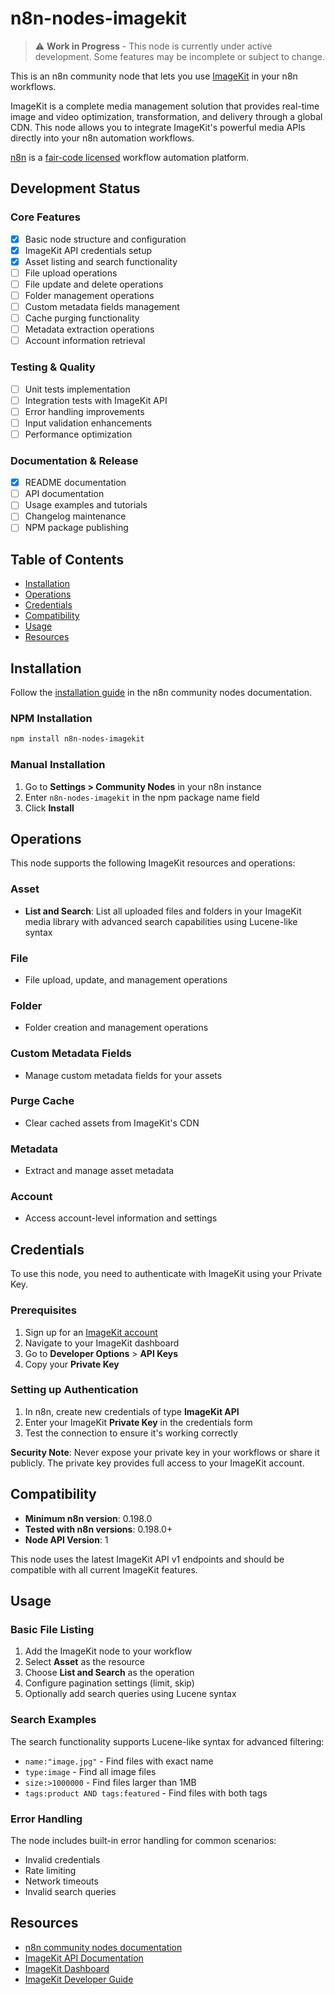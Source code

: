# n8n-nodes-imagekit

> ⚠️ **Work in Progress** - This node is currently under active development. Some features may be incomplete or subject to change.

This is an n8n community node that lets you use [ImageKit](https://imagekit.io/) in your n8n workflows.

ImageKit is a complete media management solution that provides real-time image and video optimization, transformation, and delivery through a global CDN. This node allows you to integrate ImageKit's powerful media APIs directly into your n8n automation workflows.

[n8n](https://n8n.io/) is a [fair-code licensed](https://docs.n8n.io/reference/license/) workflow automation platform.

## Development Status

### Core Features
- [x] Basic node structure and configuration
- [x] ImageKit API credentials setup
- [x] Asset listing and search functionality
- [ ] File upload operations
- [ ] File update and delete operations
- [ ] Folder management operations
- [ ] Custom metadata fields management
- [ ] Cache purging functionality
- [ ] Metadata extraction operations
- [ ] Account information retrieval

### Testing & Quality
- [ ] Unit tests implementation
- [ ] Integration tests with ImageKit API
- [ ] Error handling improvements
- [ ] Input validation enhancements
- [ ] Performance optimization

### Documentation & Release
- [x] README documentation
- [ ] API documentation
- [ ] Usage examples and tutorials
- [ ] Changelog maintenance
- [ ] NPM package publishing

## Table of Contents

- [Installation](#installation)
- [Operations](#operations)
- [Credentials](#credentials)
- [Compatibility](#compatibility)
- [Usage](#usage)
- [Resources](#resources)

## Installation

Follow the [installation guide](https://docs.n8n.io/integrations/community-nodes/installation/) in the n8n community nodes documentation.

### NPM Installation

```bash
npm install n8n-nodes-imagekit
```

### Manual Installation

1. Go to **Settings > Community Nodes** in your n8n instance
2. Enter `n8n-nodes-imagekit` in the npm package name field
3. Click **Install**

## Operations

This node supports the following ImageKit resources and operations:

### Asset
- **List and Search**: List all uploaded files and folders in your ImageKit media library with advanced search capabilities using Lucene-like syntax

### File
- File upload, update, and management operations

### Folder
- Folder creation and management operations

### Custom Metadata Fields
- Manage custom metadata fields for your assets

### Purge Cache
- Clear cached assets from ImageKit's CDN

### Metadata
- Extract and manage asset metadata

### Account
- Access account-level information and settings

## Credentials

To use this node, you need to authenticate with ImageKit using your Private Key.

### Prerequisites

1. Sign up for an [ImageKit account](https://imagekit.io/)
2. Navigate to your ImageKit dashboard
3. Go to **Developer Options** > **API Keys**
4. Copy your **Private Key**

### Setting up Authentication

1. In n8n, create new credentials of type **ImageKit API**
2. Enter your ImageKit **Private Key** in the credentials form
3. Test the connection to ensure it's working correctly

**Security Note**: Never expose your private key in your workflows or share it publicly. The private key provides full access to your ImageKit account.

## Compatibility

- **Minimum n8n version**: 0.198.0
- **Tested with n8n versions**: 0.198.0+
- **Node API Version**: 1

This node uses the latest ImageKit API v1 endpoints and should be compatible with all current ImageKit features.

## Usage

### Basic File Listing

1. Add the ImageKit node to your workflow
2. Select **Asset** as the resource
3. Choose **List and Search** as the operation
4. Configure pagination settings (limit, skip)
5. Optionally add search queries using Lucene syntax

### Search Examples

The search functionality supports Lucene-like syntax for advanced filtering:

- `name:"image.jpg"` - Find files with exact name
- `type:image` - Find all image files
- `size:>1000000` - Find files larger than 1MB
- `tags:product AND tags:featured` - Find files with both tags

### Error Handling

The node includes built-in error handling for common scenarios:
- Invalid credentials
- Rate limiting
- Network timeouts
- Invalid search queries

## Resources

- [n8n community nodes documentation](https://docs.n8n.io/integrations/#community-nodes)
- [ImageKit API Documentation](https://docs.imagekit.io/api-reference)
- [ImageKit Dashboard](https://imagekit.io/dashboard)
- [ImageKit Developer Guide](https://docs.imagekit.io/)

